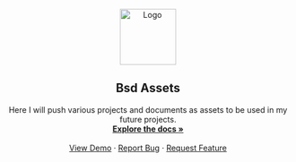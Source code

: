 <br />
<div align="center">
  <a href="https://github.com/AYOUBBASIDI/Bsd_Assets">
    <img src="https://img.icons8.com/external-others-iconmarket/512/external-documents-business-analysis-others-iconmarket-2.png" alt="Logo" width="100" height="100">
  </a>

<h2 align="center">Bsd Assets</h2>

  <p align="center">
    Here I will push various projects and documents as assets to be used in my future projects.
    <br />
    <a href="https://github.com/AYOUBBASIDI/Bsd_Assets"><strong>Explore the docs »</strong></a>
    <br />
    <br />
    <a href="https://github.com/AYOUBBASIDI/Bsd_Assets">View Demo</a>
    ·
    <a href="https://github.com/AYOUBBASIDI/Bsd_Assets/issues">Report Bug</a>
    ·
    <a href="https://github.com/AYOUBBASIDI/Bsd_Assets/issues">Request Feature</a>
  </p>
</div>


